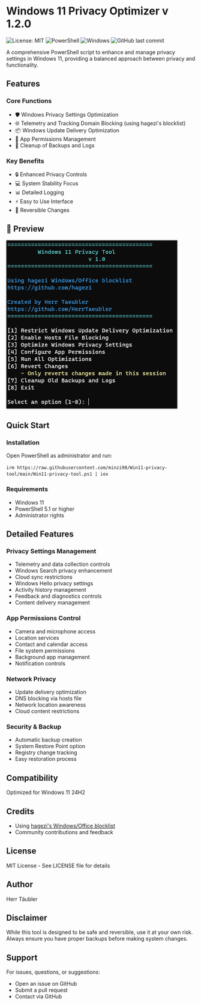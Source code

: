 # Windows 11 Privacy Optimizer v 1.2.0   

![License: MIT](https://img.shields.io/github/license/HerrTaeubler/Win11-privacy-tool)
![PowerShell](https://img.shields.io/badge/PowerShell-%235391FE.svg?style=flat&logo=powershell&logoColor=white)
![Windows](https://img.shields.io/badge/Windows-0078D6?style=flat&logo=windows&logoColor=white)
![GitHub last commit](https://img.shields.io/github/last-commit/HerrTaeubler/Win11-privacy-tool)

A comprehensive PowerShell script to enhance and manage privacy settings in Windows 11, providing a balanced approach between privacy and functionality.

## Features

### Core Functions
- 🛡️ Windows Privacy Settings Optimization
- 🌐 Telemetry and Tracking Domain Blocking (using hagezi's blocklist)
- 📦 Windows Update Delivery Optimization
- 📱 App Permissions Management
- 🔄 Cleanup of Backups and Logs

### Key Benefits
- 🔒 Enhanced Privacy Controls
- 💻 System Stability Focus
- 📊 Detailed Logging
- ⚡ Easy to Use Interface
- 🔄 Reversible Changes

## 📸 Preview

![Win11-privacy-tool](Screenshots/Win11-privacy-tool.png)

## Quick Start

### Installation
Open PowerShell as administrator and run:

```irm https://raw.githubusercontent.com/minzi90/Win11-privacy-tool/main/Win11-privacy-tool.ps1 | iex```

### Requirements
- Windows 11
- PowerShell 5.1 or higher
- Administrator rights

## Detailed Features

### Privacy Settings Management
- Telemetry and data collection controls
- Windows Search privacy enhancement
- Cloud sync restrictions
- Windows Hello privacy settings
- Activity history management
- Feedback and diagnostics controls
- Content delivery management

### App Permissions Control
- Camera and microphone access
- Location services
- Contact and calendar access
- File system permissions
- Background app management
- Notification controls

### Network Privacy
- Update delivery optimization
- DNS blocking via hosts file
- Network location awareness
- Cloud content restrictions

### Security & Backup
- Automatic backup creation
- System Restore Point option
- Registry change tracking
- Easy restoration process

## Compatibility

Optimized for Windows 11 24H2

## Credits

- Using [hagezi's Windows/Office blocklist](https://github.com/hagezi)
- Community contributions and feedback

## License

MIT License - See LICENSE file for details

## Author

Herr Täubler

## Disclaimer

While this tool is designed to be safe and reversible, use it at your own risk. Always ensure you have proper backups before making system changes.

## Support

For issues, questions, or suggestions:
- Open an issue on GitHub
- Submit a pull request
- Contact via GitHub
